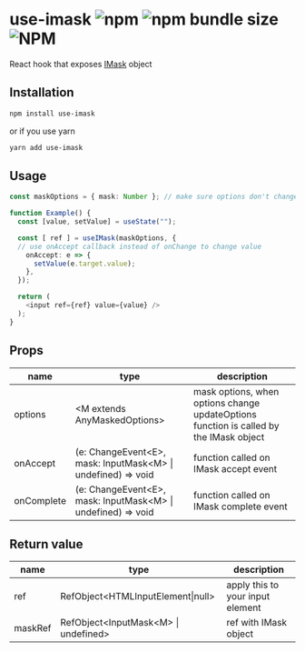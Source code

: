 # use-imask ![npm](https://img.shields.io/npm/v/use-imask)  ![npm bundle size](https://img.shields.io/bundlephobia/minzip/use-imask) ![NPM](https://img.shields.io/npm/l/use-imask)
React hook that exposes [IMask](https://github.com/uNmAnNeR/imaskjs) object

## Installation

```bash
npm install use-imask
```

or if you use yarn

```bash
yarn add use-imask
```

## Usage

```typescript jsx
const maskOptions = { mask: Number }; // make sure options don't change on each render (use constant or useMemo or ref)

function Example() {
  const [value, setValue] = useState("");

  const [ ref ] = useIMask(maskOptions, {
  // use onAccept callback instead of onChange to change value
    onAccept: e => { 
      setValue(e.target.value);
    },
  });

  return (
    <input ref={ref} value={value} />
  );
}
```

## Props
|name|type|description|
|---|---|---|
|options|\<M extends AnyMaskedOptions\>|mask options, when options change updateOptions function is called by the IMask object
|onAccept|(e: ChangeEvent\<E\>, mask: InputMask\<M\> \| undefined) => void|function called on IMask accept event
|onComplete|(e: ChangeEvent\<E\>, mask: InputMask\<M\> \| undefined) => void|function called on IMask complete event

## Return value

|name|type|description|
|---|---|---|
|ref|RefObject\<HTMLInputElement\|null\>|apply this to your input element
|maskRef|RefObject\<InputMask\<M\> \| undefined\>|ref with IMask object
